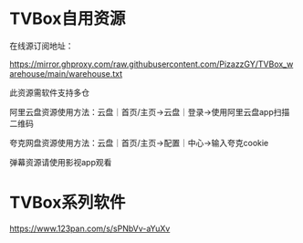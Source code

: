 # TVBox自用资源

在线源订阅地址：

https://mirror.ghproxy.com/raw.githubusercontent.com/PizazzGY/TVBox_warehouse/main/warehouse.txt

此资源需软件支持多仓

阿里云盘资源使用方法：云盘｜首页/主页→云盘｜登录→使用阿里云盘app扫描二维码

夸克网盘资源使用方法：云盘｜首页/主页→配置｜中心→输入夸克cookie

弹幕资源请使用影视app观看

# TVBox系列软件

https://www.123pan.com/s/sPNbVv-aYuXv